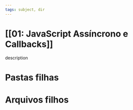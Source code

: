 ```yaml
---
tags: subject, dir
---
```


# [[01: JavaScript Assíncrono e Callbacks]]

description

# Pastas filhas



# Arquivos filhos


